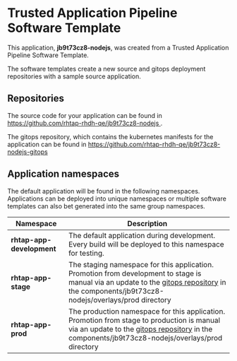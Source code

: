 # Trusted Application Pipeline Software Template

This application, **jb9t73cz8-nodejs**, was created from a Trusted Application Pipeline Software Template.

The software templates create a new source and gitops deployment repositories with a sample source application. 

## Repositories

The source code for your application can be found in [https://github.com/rhtap-rhdh-qe/jb9t73cz8-nodejs ](https://github.com/rhtap-rhdh-qe/jb9t73cz8-nodejs ).
 
The gitops repository, which contains the kubernetes manifests for the application can be found in 
[https://github.com/rhtap-rhdh-qe/jb9t73cz8-nodejs-gitops ](https://github.com/rhtap-rhdh-qe/jb9t73cz8-nodejs-gitops ) 

## Application namespaces 

The default application will be found in the following namespaces. Applications can be deployed into unique namespaces or multiple software templates can also bet generated into the same group namespaces.  

|  Namespace   |  Description   |  
| -------- | -------- |   
| **rhtap-app-development** | The default application during development. Every build will be deployed to this namespace for testing. | 
| **rhtap-app-stage** | The staging namespace for this application. Promotion from development to stage is manual via an update to the [gitops repository](https://github.com/rhtap-rhdh-qe/jb9t73cz8-nodejs-gitops ) in the components/jb9t73cz8-nodejs/overlays/prod directory |  
| **rhtap-app-prod** | The production namespace for this application. Promotion from stage to production is manual via an update to the [gitops repository](https://github.com/rhtap-rhdh-qe/jb9t73cz8-nodejs-gitops ) in the components/jb9t73cz8-nodejs/overlays/prod directory | 